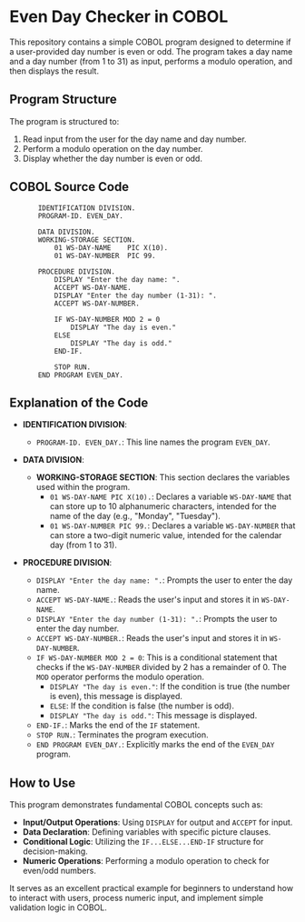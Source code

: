 # Even Day Checker in COBOL
This repository contains a simple COBOL program designed to determine if a user-provided day number is even or odd. The program takes a day name and a day number (from 1 to 31) as input, performs a modulo operation, and then displays the result.
## Program Structure

The program is structured to:
1. Read input from the user for the day name and day number.
2. Perform a modulo operation on the day number.
3. Display whether the day number is even or odd.

## COBOL Source Code

```cobol
       IDENTIFICATION DIVISION.
       PROGRAM-ID. EVEN_DAY.

       DATA DIVISION.
       WORKING-STORAGE SECTION.
           01 WS-DAY-NAME    PIC X(10).
           01 WS-DAY-NUMBER  PIC 99.

       PROCEDURE DIVISION.
           DISPLAY "Enter the day name: ".
           ACCEPT WS-DAY-NAME.
           DISPLAY "Enter the day number (1-31): ".
           ACCEPT WS-DAY-NUMBER.

           IF WS-DAY-NUMBER MOD 2 = 0
               DISPLAY "The day is even."
           ELSE
               DISPLAY "The day is odd."
           END-IF.

           STOP RUN.
       END PROGRAM EVEN_DAY.
```
## Explanation of the Code

* **IDENTIFICATION DIVISION**:
    * `PROGRAM-ID. EVEN_DAY.`: This line names the program `EVEN_DAY`.

* **DATA DIVISION**:
    * **WORKING-STORAGE SECTION**: This section declares the variables used within the program.
        * `01 WS-DAY-NAME PIC X(10).`: Declares a variable `WS-DAY-NAME` that can store up to 10 alphanumeric characters, intended for the name of the day (e.g., "Monday", "Tuesday").
        * `01 WS-DAY-NUMBER PIC 99.`: Declares a variable `WS-DAY-NUMBER` that can store a two-digit numeric value, intended for the calendar day (from 1 to 31).

* **PROCEDURE DIVISION**:
    * `DISPLAY "Enter the day name: ".`: Prompts the user to enter the day name.
    * `ACCEPT WS-DAY-NAME.`: Reads the user's input and stores it in `WS-DAY-NAME`.
    * `DISPLAY "Enter the day number (1-31): ".`: Prompts the user to enter the day number.
    * `ACCEPT WS-DAY-NUMBER.`: Reads the user's input and stores it in `WS-DAY-NUMBER`.
    * `IF WS-DAY-NUMBER MOD 2 = 0`: This is a conditional statement that checks if the `WS-DAY-NUMBER` divided by 2 has a remainder of 0. The `MOD` operator performs the modulo operation.
        * `DISPLAY "The day is even."`: If the condition is true (the number is even), this message is displayed.
        * `ELSE`: If the condition is false (the number is odd).
        * `DISPLAY "The day is odd."`: This message is displayed.
    * `END-IF.`: Marks the end of the `IF` statement.
    * `STOP RUN.`: Terminates the program execution.
    * `END PROGRAM EVEN_DAY.`: Explicitly marks the end of the `EVEN_DAY` program.

## How to Use

This program demonstrates fundamental COBOL concepts such as:
* **Input/Output Operations**: Using `DISPLAY` for output and `ACCEPT` for input.
* **Data Declaration**: Defining variables with specific picture clauses.
* **Conditional Logic**: Utilizing the `IF...ELSE...END-IF` structure for decision-making.
* **Numeric Operations**: Performing a modulo operation to check for even/odd numbers.

It serves as an excellent practical example for beginners to understand how to interact with users, process numeric input, and implement simple validation logic in COBOL.